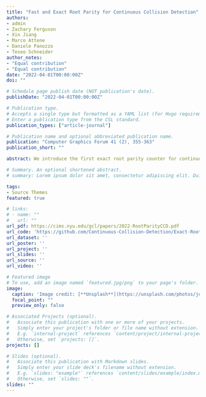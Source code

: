```yaml
---
title: "Fast and Exact Root Parity for Continuous Collision Detection"
authors:
- admin
- Zachary Ferguson
- Xin Jiang
- Marco Attene
- Daniele Panozzo
- Teseo Schneider
author_notes:
- "Equal contribution"
- "Equal contribution"
date: "2022-04-01T00:00:00Z"
doi: ""

# Schedule page publish date (NOT publication's date).
publishDate: "2022-04-01T00:00:00Z"

# Publication type.
# Accepts a single type but formatted as a YAML list (for Hugo requirements).
# Enter a publication type from the CSL standard.
publication_types: ["article-journal"]

# Publication name and optional abbreviated publication name.
publication: "Computer Graphics Forum 41 (2), 355-363"
publication_short: ""

abstract: We introduce the first exact root parity counter for continuous collision detection (CCD). That is, our algorithm computes the parity (even or odd) of the number of roots of the cubic polynomial arising from a CCD query. We note that the parity is unable to differentiate between zero (no collisions) and the rare case of two roots (collisions). Our method does not have numerical parameters to tune, has a performance comparable to efficient approximate algorithms, and is exact. We test our approach on a large collection of synthetic tests and real simulations, and we demonstrate that it can be easily integrated into existing simulators.

# Summary. An optional shortened abstract.
# summary: Lorem ipsum dolor sit amet, consectetur adipiscing elit. Duis posuere tellus ac convallis placerat. Proin tincidunt magna sed ex sollicitudin condimentum.

tags:
- Source Themes
featured: true

# links:
# - name: ""
#   url: ""
url_pdf: https://cims.nyu.edu/gcl/papers/2022-RootParityCCD.pdf
url_code: 'https://github.com/Continuous-Collision-Detection/Exact-Root-Parity-CCD'
url_dataset: ''
url_poster: ''
url_project: ''
url_slides: ''
url_source: ''
url_video: ''

# Featured image
# To use, add an image named `featured.jpg/png` to your page's folder. 
image:
  caption: 'Image credit: [**Unsplash**](https://unsplash.com/photos/jdD8gXaTZsc)'
  focal_point: ""
  preview_only: false

# Associated Projects (optional).
#   Associate this publication with one or more of your projects.
#   Simply enter your project's folder or file name without extension.
#   E.g. `internal-project` references `content/project/internal-project/index.md`.
#   Otherwise, set `projects: []`.
projects: []

# Slides (optional).
#   Associate this publication with Markdown slides.
#   Simply enter your slide deck's filename without extension.
#   E.g. `slides: "example"` references `content/slides/example/index.md`.
#   Otherwise, set `slides: ""`.
slides: ""
---
```


<!-- {{% callout note %}}
Click the *Cite* button above to demo the feature to enable visitors to import publication metadata into their reference management software.
{{% /callout %}}

{{% callout note %}}
Create your slides in Markdown - click the *Slides* button to check out the example.
{{% /callout %}}

Add the publication's **full text** or **supplementary notes** here. You can use rich formatting such as including [code, math, and images](https://docs.hugoblox.com/content/writing-markdown-latex/). -->
